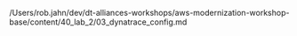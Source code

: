 /Users/rob.jahn/dev/dt-alliances-workshops/aws-modernization-workshop-base/content/40_lab_2/03_dynatrace_config.md